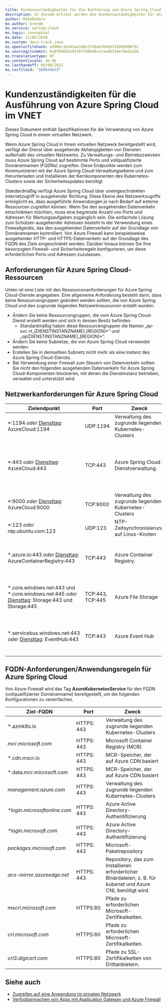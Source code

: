 ```yaml
---
title: Kundenzuständigkeiten für die Ausführung von Azure Spring Cloud im VNET
description: In diesem Artikel werden die Kundenzuständigkeiten für die Ausführung von Azure Spring Cloud im VNET beschrieben.
author: MikeDodaro
ms.author: brendm
ms.service: spring-cloud
ms.topic: conceptual
ms.date: 12/02/2020
ms.custom: devx-track-java
ms.openlocfilehash: ed906c32e91ae168e17d9eb769d3fd1985098f9c
ms.sourcegitcommit: ba8f0365b192f6f708eb8ce7aadb134ef8eda326
ms.translationtype: HT
ms.contentlocale: de-DE
ms.lasthandoff: 05/08/2021
ms.locfileid: "109634633"
---
```

# <a name="customer-responsibilities-for-running-azure-spring-cloud-in-vnet"></a>Kundenzuständigkeiten für die Ausführung von Azure Spring Cloud im VNET
Dieses Dokument enthält Spezifikationen für die Verwendung von Azure Spring Cloud in einem virtuellen Netzwerk.

Wenn Azure Spring Cloud in Ihrem virtuellen Netzwerk bereitgestellt wird, verfügt der Dienst über ausgehende Abhängigkeiten von Diensten außerhalb des virtuellen Netzwerks. Zu Verwaltungs- und Betriebszwecken muss Azure Spring Cloud auf bestimmte Ports und vollqualifizierte Domänennamen (FQDNs) zugreifen. Diese Endpunkte werden zum Kommunizieren mit der Azure Spring Cloud-Verwaltungsebene und zum Herunterladen und Installieren der Kernkomponenten des Kubernetes-Clusters sowie der Sicherheitsupdates benötigt.

Standardmäßig verfügt Azure Spring Cloud über uneingeschränkten Internetzugriff in ausgehender Richtung. Diese Ebene des Netzwerkzugriffs ermöglicht es, dass ausgeführte Anwendungen je nach Bedarf auf externe Ressourcen zugreifen können. Wenn Sie den ausgehenden Datenverkehr einschränken möchten, muss eine begrenzte Anzahl von Ports und Adressen für Wartungsaufgaben zugänglich sein. Die einfachste Lösung zum Schützen ausgehender Adressen besteht in der Verwendung eines Firewallgeräts, das den ausgehenden Datenverkehr auf der Grundlage von Domänennamen kontrolliert. Von Azure Firewall kann beispielsweise ausgehender HTTP- und HTTPS-Datenverkehr auf der Grundlage des FQDN des Ziels eingeschränkt werden. Darüber hinaus können Sie Ihre bevorzugten Firewall- und Sicherheitsregeln konfigurieren, um diese erforderlichen Ports und Adressen zuzulassen.

## <a name="azure-spring-cloud-resource-requirements"></a>Anforderungen für Azure Spring Cloud-Ressourcen 

Unten ist eine Liste mit den Ressourcenanforderungen für Azure Spring Cloud-Dienste angegeben. Eine allgemeine Anforderung besteht darin, dass keine Ressourcengruppen geändert werden sollten, die von Azure Spring Cloud und den zugrunde liegenden Netzwerkressourcen erstellt wurden.
- Ändern Sie keine Ressourcengruppen, die vom Azure Spring Cloud-Dienst erstellt werden und sich in dessen Besitz befinden.
  - Standardmäßig haben diese Ressourcengruppen die Namen „ap-svc-rt_[DIENSTINSTANZNAME] _[REGION]*“ und „ap_[DIENSTINSTANZNAME]_[REGION]*“.
- Ändern Sie keine Subnetze, die von Azure Spring Cloud verwendet werden.
- Erstellen Sie in demselben Subnetz nicht mehr als eine Instanz des Azure Spring Cloud-Diensts.
- Bei Verwendung einer Firewall zum Steuern von Datenverkehr sollten Sie *nicht* den folgenden ausgehenden Datenverkehr für Azure Spring Cloud-Komponenten blockieren, mit denen die Dienstinstanz betrieben, verwaltet und unterstützt wird.

## <a name="azure-spring-cloud-network-requirements"></a>Netzwerkanforderungen für Azure Spring Cloud

  | Zielendpunkt | Port | Zweck | Hinweis |
  |------|------|------|------|
  | *:1194 *oder* [Diensttag](../virtual-network/service-tags-overview.md#available-service-tags): AzureCloud:1194 | UDP:1194 | Verwaltung des zugrunde liegenden Kubernetes-Clusters | |
  | *:443 *oder* [Diensttag](../virtual-network/service-tags-overview.md#available-service-tags): AzureCloud:443 | TCP:443 | Azure Spring Cloud-Dienstverwaltung. | Informationen zur Dienstinstanz „requiredTraffics“ sind in den Ressourcennutzdaten ggf. bekannt (Abschnitt „networkProfile“). |
  | *:9000 *oder* [Diensttag](../virtual-network/service-tags-overview.md#available-service-tags): AzureCloud:9000 | TCP:9000 | Verwaltung des zugrunde liegenden Kubernetes-Clusters |
  | *:123 *oder* ntp.ubuntu.com:123 | UDP:123 | NTP-Zeitsynchronisierung auf Linux-Knoten | |
  | *.azure.io:443 *oder* [Diensttag](../virtual-network/service-tags-overview.md#available-service-tags): AzureContainerRegistry:443 | TCP:443 | Azure Container Registry. | Kann ersetzt werden, indem der *Azure Container Registry*-[Dienstendpunkt im virtuellen Netzwerk](../virtual-network/virtual-network-service-endpoints-overview.md) aktiviert wird. |
  | *.core.windows.net:443 und *.core.windows.net:445 *oder* [Diensttag](../virtual-network/service-tags-overview.md#available-service-tags): Storage:443 und Storage:445 | TCP:443, TCP:445 | Azure File Storage | Kann ersetzt werden, indem der *Azure Storage*-[Dienstendpunkt im virtuellen Netzwerk](../virtual-network/virtual-network-service-endpoints-overview.md) aktiviert wird. |
  | *.servicebus.windows.net:443 *oder* [Diensttag](../virtual-network/service-tags-overview.md#available-service-tags): EventHub:443 | TCP:443 | Azure Event Hub | Kann ersetzt werden, indem der *Azure Event Hubs*-[Dienstendpunkt im virtuellen Netzwerk](../virtual-network/virtual-network-service-endpoints-overview.md) aktiviert wird. |
  

## <a name="azure-spring-cloud-fqdn-requirements--application-rules"></a>FQDN-Anforderungen/Anwendungsregeln für Azure Spring Cloud

Von Azure Firewall wird das Tag **AzureKubernetesService** für den FQDN (vollqualifizierter Domänenname) bereitgestellt, um die folgenden Konfigurationen zu vereinfachen.

  | Ziel-FQDN | Port | Zweck |
  |------|------|------|
  | *.azmk8s.io | HTTPS: 443 | Verwaltung des zugrunde liegenden Kubernetes-Clusters |
  | <i>mcr.microsoft.com</i> | HTTPS: 443 | Microsoft Container Registry (MCR) |
  | *.cdn.mscr.io | HTTPS: 443 | MCR-Speicher, der auf Azure CDN basiert |
  | *.data.mcr.microsoft.com | HTTPS: 443 | MCR-Speicher, der auf Azure CDN basiert |
  | <i>management.azure.com</i> | HTTPS: 443 | Verwaltung des zugrunde liegenden Kubernetes-Clusters |
  | <i>*login.microsoftonline.com</i> | HTTPS: 443 | Azure Active Directory-Authentifizierung |
  | <i>*login.microsoft.com</i> | HTTPS: 443 | Azure Active Directory-Authentifizierung |
  |<i>packages.microsoft.com</i>    | HTTPS: 443 | Microsoft-Paketrepository |
  | <i>acs-mirror.azureedge.net</i> | HTTPS: 443 | Repository, das zum Installieren erforderlicher Binärdateien, z. B. für kubenet und Azure CNI, benötigt wird. |
  | *mscrl.microsoft.com* | HTTPS:80 | Pfade zu erforderlichen Microsoft-Zertifikatketten. |
  | *crl.microsoft.com* | HTTPS:80 | Pfade zu erforderlichen Microsoft-Zertifikatketten. |
  | *crl3.digicert.com* | HTTPS:80 | Pfade zu SSL-Zertifikatketten von Drittanbietern. |

## <a name="see-also"></a>Siehe auch
* [Zugreifen auf eine Anwendung im privaten Netzwerk](access-app-virtual-network.md)
* [Verfügbarmachen von Apps mit Application Gateway und Azure Firewall](expose-apps-gateway-azure-firewall.md)
